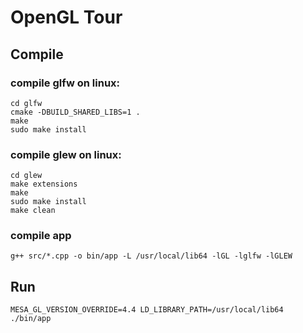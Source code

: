 # OpenGL Tour

## Compile

### compile glfw on linux:

```
cd glfw
cmake -DBUILD_SHARED_LIBS=1 .
make
sudo make install
```

### compile glew on linux:

```
cd glew
make extensions
make
sudo make install
make clean
```

### compile app

`g++ src/*.cpp -o bin/app -L /usr/local/lib64 -lGL -lglfw -lGLEW`

## Run

`MESA_GL_VERSION_OVERRIDE=4.4 LD_LIBRARY_PATH=/usr/local/lib64 ./bin/app`
